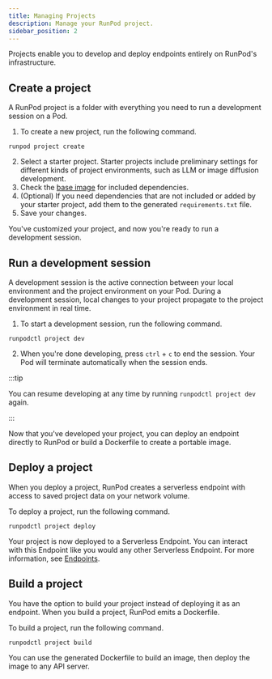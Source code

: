 ```yaml
---
title: Managing Projects
description: Manage your RunPod project.
sidebar_position: 2
---
```


Projects enable you to develop and deploy endpoints entirely on RunPod's infrastructure.

## Create a project

A RunPod project is a folder with everything you need to run a development session on a Pod.

1. To create a new project, run the following command.

```command
runpod project create
```

2. Select a starter project. Starter projects include preliminary settings for different kinds of project environments, such as LLM or image diffusion development.
3. Check the [base image](https://github.com/runpod/containers/tree/main/official-templates/base) for included dependencies.
4. (Optional) If you need dependencies that are not included or added by your starter project, add them to the generated `requirements.txt` file.
5. Save your changes.

You've customized your project, and now you're ready to run a development session.

## Run a development session

A development session is the active connection between your local environment and the project environment on your Pod. During a development session, local changes to your project propagate to the project environment in real time.

1. To start a development session, run the following command.

```command
runpodctl project dev
```

2. When you're done developing, press `ctrl` + `c` to end the session. Your Pod will terminate automatically when the session ends.

:::tip

You can resume developing at any time by running `runpodctl project dev` again.

:::

Now that you've developed your project, you can deploy an endpoint directly to RunPod or build a Dockerfile to create a portable image.

## Deploy a project

When you deploy a project, RunPod creates a serverless endpoint with access to saved project data on your network volume.

To deploy a project, run the following command.

```command
runpodctl project deploy
```

Your project is now deployed to a Serverless Endpoint.
You can interact with this Endpoint like you would any other Serverless Endpoint.
For more information, see [Endpoints](/serverless/endpoints/overview).

## Build a project

You have the option to build your project instead of deploying it as an endpoint. When you build a project, RunPod emits a Dockerfile.

To build a project, run the following command.

```command
runpodctl project build
```

You can use the generated Dockerfile to build an image, then deploy the image to any API server.
